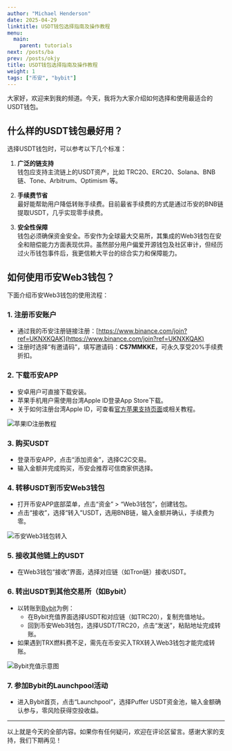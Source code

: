 ```yaml
---
author: "Michael Henderson"
date: 2025-04-29
linktitle: USDT钱包选择指南及操作教程
menu:
  main:
    parent: tutorials
next: /posts/ba
prev: /posts/okjy
title: USDT钱包选择指南及操作教程
weight: 1
tags: ["币安", "bybit"]
---
```


大家好，欢迎来到我的频道。今天，我将为大家介绍如何选择和使用最适合的USDT钱包。

## 什么样的USDT钱包最好用？

选择USDT钱包时，可以参考以下几个标准：

1. **广泛的链支持**  
钱包应支持主流链上的USDT资产，比如 TRC20、ERC20、Solana、BNB链、Tone、Arbitrum、Optimism 等。

2. **手续费节省**  
最好能帮助用户降低转账手续费。目前最省手续费的方式是通过币安的BNB链提取USDT，几乎实现零手续费。

3. **安全性保障**  
钱包必须确保资金安全。币安作为全球最大交易所，其集成的Web3钱包在安全和赔偿能力方面表现优异。虽然部分用户偏爱开源钱包及社区审计，但经历过火币钱包事件后，我更信赖大平台的综合实力和保障能力。

## 如何使用币安Web3钱包？

下面介绍币安Web3钱包的使用流程：

### 1. 注册币安账户

- 通过我的币安注册链接注册：[https://www.binance.com/join?ref=UKNXKQAK](https://www.binance.com/join?ref=UKNXKQAK)  
- 注册时选择“有邀请码”，填写邀请码：**CS7MMKKE**，可永久享受20%手续费折扣。

### 2. 下载币安APP

- 安卓用户可直接下载安装。  
- 苹果手机用户需使用台湾Apple ID登录App Store下载。  
- 关于如何注册台湾Apple ID，可查看[官方苹果支持页面](https://support.apple.com/zh-cn/apple-account)或相关教程。

![苹果ID注册教程](https://ice.frostsky.com/2024/10/23/d25da64e8c3f96fd178148a8dfff1e0b.png "苹果ID注册教程")

### 3. 购买USDT

- 登录币安APP，点击“添加资金”，选择C2C交易。  
- 输入金额并完成购买，币安会推荐可信商家供选择。

### 4. 转移USDT到币安Web3钱包

- 打开币安APP底部菜单，点击“资金” > “Web3钱包”，创建钱包。  
- 点击“接收”，选择“转入”USDT，选用BNB链，输入金额并确认，手续费为零。

![币安Web3钱包转入](https://ice.frostsky.com/2024/10/23/6e88fe07dccd19ccc350b42757cfee85.png "币安Web3钱包转入")

### 5. 接收其他链上的USDT

- 在Web3钱包“接收”界面，选择对应链（如Tron链）接收USDT。

### 6. 转出USDT到其他交易所（如Bybit）

- 以转账到[Bybit](https://www.bybitglobal.com/invite?ref=EJG8XX4)为例：  
  - 在Bybit充值界面选择USDT和对应链（如TRC20），复制充值地址。  
  - 回到币安Web3钱包，选择USDT/TRC20，点击“发送”，粘贴地址完成转账。  
- 如果遇到TRX燃料费不足，需先在币安买入TRX转入Web3钱包才能完成转账。

![Bybit充值示意图](https://ice.frostsky.com/2024/10/23/55e2a7c311c2758f722eca0c0ae92fa3.png "Bybit充值示意图")

### 7. 参加Bybit的Launchpool活动

- 进入Bybit首页，点击“Launchpool”，选择Puffer USDT资金池，输入金额确认参与，零风险获得空投收益。

---

以上就是今天的全部内容。如果你有任何疑问，欢迎在评论区留言。感谢大家的支持，我们下期再见！

